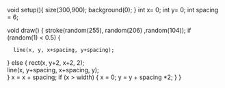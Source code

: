 void setup(){
  size(300,900);
  background(0);
}
int x= 0;
int y= 0;
int spacing = 6;


void draw() {
 stroke(random(255), random(206) ,random(104));
 if (random(1) < 0.5) {
    
      line(x, y, x+spacing, y+spacing);
 } else {
      rect(x, y+2, x+2, 2);  
      line(x, y+spacing, x+spacing, y);  
}
x = x + spacing;
if (x > width) {
  x = 0;
  y = y + spacing *2;
}
}

